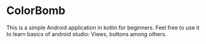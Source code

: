 # ColorBomb
This is a simple Android application in kotlin for beginners.
Feel free to use it to learn basics of android studio: Views, buttons among others.
